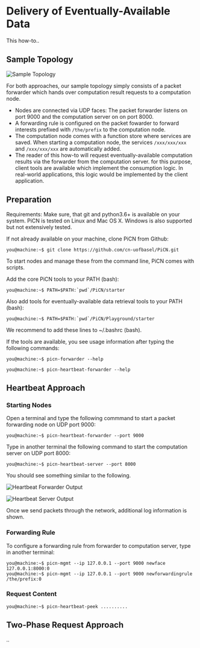 # Delivery of Eventually-Available Data

This how-to..


## Sample Topology

![Sample Topology](https://raw.githubusercontent.com/cn-uofbasel/PiCN/nof18-doc/PiCN/Playground/docs/img/setup.png "Sample Topology")

For both approaches, our sample topology simply consists of a packet forwarder which hands over computation result requests to a computation node.

* Nodes are connected via UDP faces: The packet forwarder listens on port 9000 and the computation server on on port 8000.
* A forwarding rule is configured on the packet fowarder to forward interests prefixed with `/the/prefix` to the computation node.
* The computation node comes with a function store where services are saved. When starting a computation node, the services `/xxx/xxx/xxx` and `/xxx/xxx/xxx` are automatically added.
* The reader of this how-to will request eventually-available computation results via the forwarder from the computation server. for this purpose, client tools are available which implement the consumption logic. In real-world applications, this logic would be implemented by the client application.


## Preparation

Requirements: Make sure, that git and python3.6+ is available on your system. PiCN is tested on Linux and Mac OS X. Windows is also supported but not extensively tested.

If not already available on your machine, clone PiCN from Github:
```console
you@machine:~$ git clone https://github.com/cn-uofbasel/PiCN.git
```

To start nodes and manage these from the command line, PiCN comes with scripts.

Add the core PiCN tools to your PATH (bash):
```console
you@machine:~$ PATH=$PATH:`pwd`/PiCN/starter
```

Also add tools for eventually-available data retrieval tools to your PATH (bash):
```console
you@machine:~$ PATH=$PATH:`pwd`/PiCN/Playground/starter
```
We recommend to add these lines to ~/.bashrc (bash).

If the tools are available, you see usage information after typing the following commands:

```console
you@machine:~$ picn-forwarder --help
```

```console
you@machine:~$ picn-heartbeat-forwarder --help
```


## Heartbeat Approach

### Starting Nodes

Open a terminal and type the following commmand to start a packet forwarding node on UDP port 9000:

```console
you@machine:~$ picn-heartbeat-forwarder --port 9000
```

Type in another terminal the following command to start the computation server on UDP port 8000:

```console
you@machine:~$ picn-heartbeat-server --port 8000
```

You should see something similar to the following.

![Heartbeat Forwarder Output](https://raw.githubusercontent.com/cn-uofbasel/PiCN/nof18-doc/PiCN/Playground/docs/img/screenshot-heartbeat-forwarder.png "Heartbeat Forwarder Output")

![Heartbeat Server Output](https://raw.githubusercontent.com/cn-uofbasel/PiCN/nof18-doc/PiCN/Playground/docs/img/screenshot-heartbeat-server.png "Heartbeat Server Output")

Once we send packets through the network, additional log information is shown.

### Forwarding Rule

To configure a forwarding rule from forwarder to computation server, type in another terminal:

```console
you@machine:~$ picn-mgmt --ip 127.0.0.1 --port 9000 newface 127.0.0.1:8000:0
you@machine:~$ picn-mgmt --ip 127.0.0.1 --port 9000 newforwardingrule /the/prefix:0
```

### Request Content

```console
you@machine:~$ picn-heartbeat-peek ..........
```

## Two-Phase Request Approach

..
